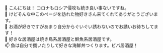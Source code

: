 
👋 こんにちは！ コロナもロシア侵攻も続き良い事ないですね。  
👀 けどそんな中このページを訪れた物好きさん来てくれてありがとうございます。  
🌱 お酒が好きですがあまり自分からぐいぐい誘わないのでお誘いお待ちしてます！  
💞️ 好きな居酒屋は焼き鳥系居酒屋と鮮魚系居酒屋です。  
📫 魚は自分で捌いたりして好きな海鮮丼つくります。ビバ居酒屋！  
